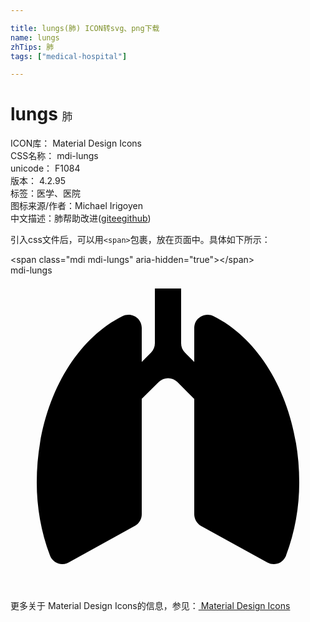 ```yaml
---

title: lungs(肺) ICON转svg、png下载
name: lungs
zhTips: 肺
tags: ["medical-hospital"]

---
```


# lungs  <small style="font-size: 60%;font-weight: 100">肺</small>


<div class="detail-page">
<p>
<span>
ICON库：
<span class="badge-secondary badge">Material Design Icons</span> 
</span>
<br/>
<span>
CSS名称：
<span class="badge-secondary badge">mdi-lungs</span> 
</span>
<br/>
<span>
unicode：
<span class="badge-secondary badge">F1084</span> 
<copy-btn content='F1084' btn-title=""></copy-btn>
<copy-btn :content='String.fromCodePoint(parseInt("F1084", 16))' btn-title="复制U"></copy-btn>
</span>
<br/>
<span>
版本：
<span class="badge-secondary badge">4.2.95</span> 
</span><br/><span>标签：<span class="badge-light badge"><router-link to="/tags/medical-hospital.html">医学、医院</router-link></span></span>
<br/>
<span>图标来源/作者：<span class="badge-light badge">Michael Irigoyen</span></span> 
<br/>
<span class="zh-detail">中文描述：<span class="badge-primary badge">肺</span><span class="help-link"><span>帮助改进</span>(<a href="https://gitee.com/liuwave/icon-helper/edit/master/json/material/lungs.json" target="_blank" rel="noopener noreferrer">gitee</a><a href="https://github.com/liuwave/icon-helper/edit/master/json/material/lungs.json" target="_blank" rel="noopener noreferrer">github</a></span>)</span><br/>
</p>
</div>
<div class="alert alert-dark">
  <i class="mdi mdi-lungs mdi-48px"></i>
  <i class="mdi mdi-lungs mdi-36px"></i>
  <i class="mdi mdi-lungs mdi-24px"></i>
  <i class="mdi mdi-lungs mdi-18px"></i>
</div>
<div>
  <p>引入css文件后，可以用<code>&lt;span&gt;</code>包裹，放在页面中。具体如下所示：    
  </p>
  <div class="alert alert-primary" style="font-size: 14px">
    &lt;span class="mdi mdi-lungs" aria-hidden="true"&gt;&lt;/span&gt;
    <copy-btn content='<span class="mdi mdi-lungs" aria-hidden="true"></span>'></copy-btn>
  </div>
  <div class="alert alert-secondary">
    <i class="mdi mdi-lungs"
    style="font-size: 24px"
    aria-hidden="true"></i> mdi-lungs
    <copy-btn content="mdi-lungs" btn-title="复制图标名称"></copy-btn>
  </div>
</div>
<div id="svg" class="svg-wrap">
<svg xmlns="http://www.w3.org/2000/svg" viewBox="0 0 24 24"><path d="M15.47 3.11C15 2.85 14.37 3.05 14.11 3.54C14.04 3.68 14 3.84 14 4V6.59L13.29 5.88C13.1 5.69 13 5.44 13 5.18V1H11V5.17C11 5.44 10.9 5.69 10.71 5.88L10 6.59V4C10 3.44 9.54 3 9 3C8.83 3 8.67 3.04 8.53 3.11C4.72 5 2 9.97 2 15.77C2 17.67 2.33 19.55 3 21.32C3.19 21.85 3.76 22.13 4.29 21.94C4.34 21.92 4.39 21.9 4.44 21.87L9.5 19.07C9.81 18.9 10 18.56 10 18.19V9.41L11.3 8.12C11.69 7.73 12.32 7.73 12.71 8.12L14 9.42V18.2C14 18.56 14.21 18.9 14.5 19.08L19.58 21.88C20.07 22.14 20.68 21.96 20.94 21.46C20.96 21.42 21 21.37 21 21.32C21.67 19.55 22 17.67 22 15.77C22 9.97 19.29 5 15.47 3.11Z" /></svg>
</div>
<detail full-name='mdi-lungs'></detail>
    
<div><p>更多关于 Material Design Icons的信息，参见：<a target="_blank" href="https://iconhelper.cn/material.html"> Material Design Icons</a>
</p></div>
